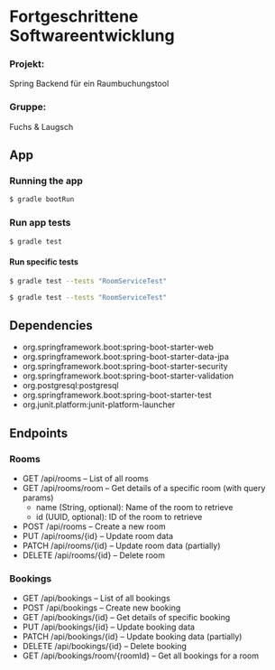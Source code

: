 # Fortgeschrittene Softwareentwicklung
### Projekt: 
Spring Backend für ein Raumbuchungstool
### Gruppe: 
Fuchs & Laugsch

## App
### Running the app
```bash
$ gradle bootRun
```

### Run app tests
```bash
$ gradle test
```
#### Run specific tests
```bash
$ gradle test --tests "RoomServiceTest"
```

```bash
$ gradle test --tests "RoomServiceTest"
```

## Dependencies
- org.springframework.boot:spring-boot-starter-web
- org.springframework.boot:spring-boot-starter-data-jpa
- org.springframework.boot:spring-boot-starter-security
- org.springframework.boot:spring-boot-starter-validation
- org.postgresql:postgresql
- org.springframework.boot:spring-boot-starter-test
- org.junit.platform:junit-platform-launcher

## Endpoints

### Rooms
- GET /api/rooms – List of all rooms
- GET /api/rooms/room – Get details of a specific room (with query params)
  - name (String, optional): Name of the room to retrieve
  - id (UUID, optional): ID of the room to retrieve
- POST /api/rooms – Create a new room
- PUT /api/rooms/{id} – Update room data
- PATCH /api/rooms/{id} – Update room data (partially)
- DELETE /api/rooms/{id} – Delete room

### Bookings
- GET /api/bookings – List of all bookings
- POST /api/bookings – Create new booking
- GET /api/bookings/{id} – Get details of specific booking
- PUT /api/bookings/{id} – Update booking data
- PATCH /api/bookings/{id} – Update booking data (partially)
- DELETE /api/bookings/{id} – Delete booking
- GET /api/bookings/room/{roomId} – Get all bookings for a room
